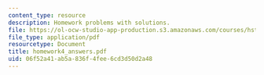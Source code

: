 ```yaml
---
content_type: resource
description: Homework problems with solutions.
file: https://ol-ocw-studio-app-production.s3.amazonaws.com/courses/hst-035-principle-and-practice-of-human-pathology-spring-2003/06f52a41ab5a836f4fee6cd3d50d2a48_homework4_answers.pdf
file_type: application/pdf
resourcetype: Document
title: homework4_answers.pdf
uid: 06f52a41-ab5a-836f-4fee-6cd3d50d2a48
---
```

